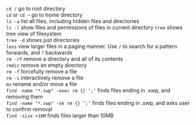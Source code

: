 `cd /` go to root directory  
`cd` or `cd ~` go to home directory  
`ls -a` list all files, including hidden files and directories  
`ls -l` show files and permissions of files in current directory
`tree` shows tree view of filesystem  
`tree -d` shows just directories  
`less` view larger files in a paging manner. Use `/` to search for a pattern forwards, and `?` backwards  
`rm -rf` remove a directory and all of its contents  
`rmdir` remove an empty directory  
`rm -f` forcefully remove a file  
`rm -i` interactively remove a file  
`mv` rename and/or move a file  
`find -name "*.swp" -exec rm {} ’;’` finds files ending in .swp, and removing them  
`find -name "*.swp" -ok rm {} ’;’` finds files ending in .swp, and asks user to confirm removal  
`find -size +10M` finds files larger than 10MB
